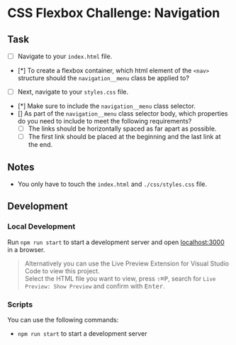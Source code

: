 # CSS Flexbox Challenge: Navigation

## Task

- [ ] Navigate to your `index.html` file.
- [*] To create a flexbox container, which html element of the `<nav>` structure should the `navigation__menu` class be applied to?
- [ ] Next, navigate to your `styles.css` file.
- [*] Make sure to include the `navigation__menu` class selector.
- [] As part of the `navigation__menu` class selector body, which properties do you need to include to meet the following requirements?
  - [ ] The links should be horizontally spaced as far apart as possible.
  - [ ] The first link should be placed at the beginning and the last link at the end.

## Notes

- You only have to touch the `index.html` and `./css/styles.css` file.

## Development

### Local Development

Run `npm run start` to start a development server and open [localhost:3000](http://localhost:3000) in a browser.

> Alternatively you can use the Live Preview Extension for Visual Studio Code to view this project.  
> Select the HTML file you want to view, press <kbd>⇧</kbd><kbd>⌘</kbd><kbd>P</kbd>, search for `Live Preview: Show Preview` and confirm with <kbd>Enter</kbd>.

### Scripts

You can use the following commands:

- `npm run start` to start a development server
